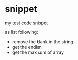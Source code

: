 snippet
====

my test code snippet

as list following:
* remove the blank in the string
* get the endian
* get the max sum of array

